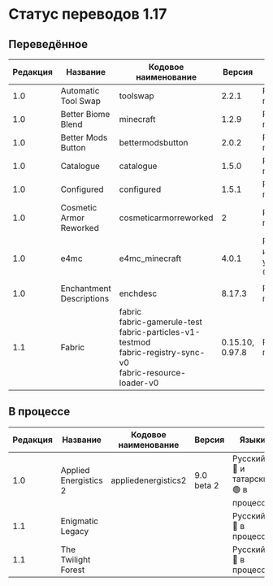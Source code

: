 # Статус переводов 1.17

## Переведённое

| Редакция | Название | Кодовое наименование | Версия | Языки |
| - | - | - | - | - |
| 1.0 | Automatic Tool Swap | toolswap | 2.2.1 | Русский 🔴 готов |
| 1.0 | Better Biome Blend | minecraft | 1.2.9 | Русский 🔴 готов |
| 1.0 | Better Mods Button | bettermodsbutton | 2.0.2 | Русский 🔴 готов |
| 1.0 | Catalogue | catalogue | 1.5.0 | Русский 🔴 готов |
| 1.0 | Configured | configured | 1.5.1 | Русский 🔴 готов |
| 1.0 | Cosmetic Armor Reworked | cosmeticarmorreworked | 2 | Русский 🔴 готов |
| 1.0 | e4mc | e4mc_minecraft | 4.0.1 | Русский 🔴 и украинский 🟡 готовы |
| 1.0 | Enchantment Descriptions | enchdesc | 8.17.3 | Русский 🔴 готов |
| 1.1 | Fabric | fabric<br>fabric-gamerule-test<br>fabric-particles-v1-testmod<br>fabric-registry-sync-v0<br>fabric-resource-loader-v0 | 0.15.10, 0.97.8 | Русский 🔴 готов |

## В процессе

| Редакция | Название | Кодовое наименование | Версия | Языки |
| - | - | - | - | - |
| 1.0 | Applied Energistics 2 | appliedenergistics2 | 9.0 beta 2 | Русский 🔴 и татарский 🟢 в процессе |
| 1.1 | Enigmatic Legacy |  |  | Русский 🔴 в процессе |
| 1.1 | The Twilight Forest |  |  | Русский 🔴 в процессе |